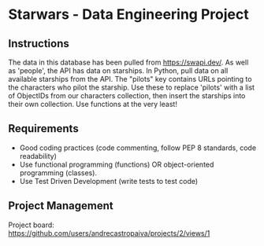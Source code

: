 # Starwars - Data Engineering Project


## Instructions
The data in this database has been pulled from https://swapi.dev/. As well as 'people', the API has data on starships. In Python, pull data on all available starships from the API. The "pilots" key contains URLs pointing to the characters who pilot the starship. Use these to replace 'pilots' with a list of ObjectIDs from our characters collection, then insert the starships into their own collection. Use functions at the very least!



## Requirements
- Good coding practices (code commenting, follow PEP 8 standards, code readability)
- Use functional programming (functions) OR object-oriented programming (classes).
- Use Test Driven Development (write tests to test code)


## Project Management
Project board: https://github.com/users/andrecastropaiva/projects/2/views/1


